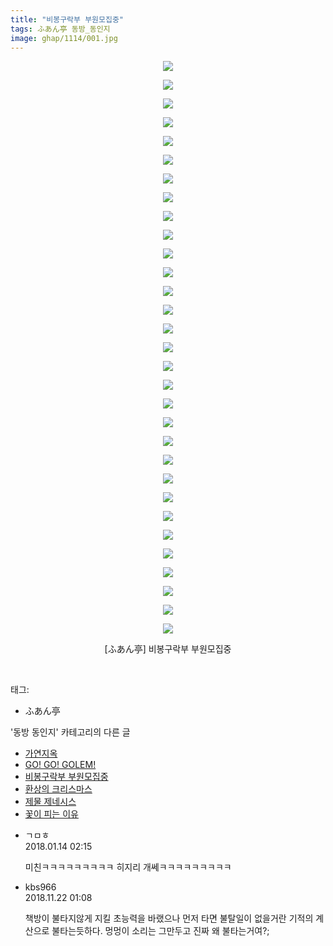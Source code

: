 ```yaml
---
title: "비봉구락부 부원모집중"
tags: ふあん亭 동방_동인지
image: ghap/1114/001.jpg
---
```

<div class="article">
<p style="text-align: center; clear: none; float: none;"><img src="{{ site.nasurl }}/ghap/1114/001.jpg"/></p>
<p style="text-align: center; clear: none; float: none;"><img src="{{ site.nasurl }}/ghap/1114/002.jpg"/></p>
<p style="text-align: center; clear: none; float: none;"><img src="{{ site.nasurl }}/ghap/1114/003.jpg"/></p>
<p style="text-align: center; clear: none; float: none;"><img src="{{ site.nasurl }}/ghap/1114/004.jpg"/></p>
<p style="text-align: center; clear: none; float: none;"><img src="{{ site.nasurl }}/ghap/1114/005.jpg"/></p>
<p style="text-align: center; clear: none; float: none;"><img src="{{ site.nasurl }}/ghap/1114/006.jpg"/></p>
<p style="text-align: center; clear: none; float: none;"><img src="{{ site.nasurl }}/ghap/1114/007.jpg"/></p>
<p style="text-align: center; clear: none; float: none;"><img src="{{ site.nasurl }}/ghap/1114/008.jpg"/></p>
<p style="text-align: center; clear: none; float: none;"><img src="{{ site.nasurl }}/ghap/1114/009.jpg"/></p>
<p style="text-align: center; clear: none; float: none;"><img src="{{ site.nasurl }}/ghap/1114/010.jpg"/></p>
<p style="text-align: center; clear: none; float: none;"><img src="{{ site.nasurl }}/ghap/1114/011.jpg"/></p>
<p style="text-align: center; clear: none; float: none;"><img src="{{ site.nasurl }}/ghap/1114/012.jpg"/></p>
<p style="text-align: center; clear: none; float: none;"><img src="{{ site.nasurl }}/ghap/1114/013.jpg"/></p>
<p style="text-align: center; clear: none; float: none;"><img src="{{ site.nasurl }}/ghap/1114/014.jpg"/></p>
<p style="text-align: center; clear: none; float: none;"><img src="{{ site.nasurl }}/ghap/1114/015.jpg"/></p>
<p style="text-align: center; clear: none; float: none;"><img src="{{ site.nasurl }}/ghap/1114/016.jpg"/></p>
<p style="text-align: center; clear: none; float: none;"><img src="{{ site.nasurl }}/ghap/1114/017.jpg"/></p>
<p style="text-align: center; clear: none; float: none;"><img src="{{ site.nasurl }}/ghap/1114/018.jpg"/></p>
<p style="text-align: center; clear: none; float: none;"><img src="{{ site.nasurl }}/ghap/1114/019.jpg"/></p>
<p style="text-align: center; clear: none; float: none;"><img src="{{ site.nasurl }}/ghap/1114/020.jpg"/></p>
<p style="text-align: center; clear: none; float: none;"><img src="{{ site.nasurl }}/ghap/1114/021.jpg"/></p>
<p style="text-align: center; clear: none; float: none;"><img src="{{ site.nasurl }}/ghap/1114/022.jpg"/></p>
<p style="text-align: center; clear: none; float: none;"><img src="{{ site.nasurl }}/ghap/1114/023.jpg"/></p>
<p style="text-align: center; clear: none; float: none;"><img src="{{ site.nasurl }}/ghap/1114/024.jpg"/></p>
<p style="text-align: center; clear: none; float: none;"><img src="{{ site.nasurl }}/ghap/1114/025.jpg"/></p>
<p style="text-align: center; clear: none; float: none;"><img src="{{ site.nasurl }}/ghap/1114/026.jpg"/></p>
<p style="text-align: center; clear: none; float: none;"><img src="{{ site.nasurl }}/ghap/1114/027.jpg"/></p>
<p style="text-align: center; clear: none; float: none;"><img src="{{ site.nasurl }}/ghap/1114/028.jpg"/></p>
<p style="text-align: center; clear: none; float: none;"><img src="{{ site.nasurl }}/ghap/1114/029.jpg"/></p>
<p style="text-align: center; clear: none; float: none;"><img src="{{ site.nasurl }}/ghap/1114/030.jpg"/></p>
<p style="text-align: center; clear: none; float: none;"><img src="{{ site.nasurl }}/ghap/1114/031.jpg"/></p>
<p style="text-align: center; clear: none; float: none;">[ふあん亭] 비봉구락부 부원모집중</p>
<p><br/></p>
</div><div class="tagTrail">
<p>태그: </p>
<ul>
<li>ふあん亭</li>
</ul>
</div><div class="another">
<p>'동방 동인지' 카테고리의 다른 글</p>
<ul>
<li><a href="/2016-07-26-ghap_1116">가연지옥</a></li>
<li><a href="/2016-07-26-ghap_1115">GO! GO! GOLEM!</a></li>
<li><a href="/2016-07-26-ghap_1114">비봉구락부 부원모집중</a></li>
<li><a href="/2016-07-26-ghap_1113">환상의 크리스마스</a></li>
<li><a href="/2016-07-26-ghap_1111">제물 제네시스</a></li>
<li><a href="/2016-07-26-ghap_1109">꽃이 피는 이유</a></li>
</ul>
</div><div class="cb_module cb_fluid">
<div class="cb_wrt cb_profile">
<div class="comment">
<ul>
<li class="cb_thumb_off" id="comment15173777">
<div class="cb_comment_area">
<div class="cb_info_area">
<div class="cb_section">
<span class="cb_nick_name">ㄱㅁㅎ</span>
</div>
<div class="cb_section">
<span class="cb_date">2018.01.14 02:15 </span>
</div>
</div>
<div class="cb_dsc_comment">
<p class="cb_dsc">
											미친ㅋㅋㅋㅋㅋㅋㅋㅋㅋ 히지리 개쎄ㅋㅋㅋㅋㅋㅋㅋㅋㅋ
										</p>
</div>
</div></li>
<li class="cb_thumb_off" id="comment15376466">
<div class="cb_comment_area">
<div class="cb_info_area">
<div class="cb_section">
<span class="cb_nick_name">kbs966</span>
</div>
<div class="cb_section">
<span class="cb_date">2018.11.22 01:08 </span>
</div>
</div>
<div class="cb_dsc_comment">
<p class="cb_dsc">
											책방이 불타지않게 지킬 초능력을 바랬으나 먼저 타면 불탈일이 없을거란 기적의 계산으로 불타는듯하다. 멍멍이 소리는 그만두고 진짜 왜 불타는거여?;
										</p>
</div>
</div></li>
</ul>
</div>
</div><!-- commentList close -->
</div>